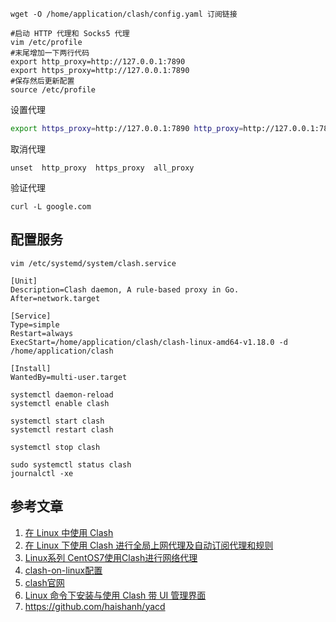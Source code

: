 ```
wget -O /home/application/clash/config.yaml 订阅链接
```

```
#启动 HTTP 代理和 Socks5 代理
vim /etc/profile
#末尾增加一下两行代码
export http_proxy=http://127.0.0.1:7890
export https_proxy=http://127.0.0.1:7890
#保存然后更新配置
source /etc/profile
```

设置代理

```bash
export https_proxy=http://127.0.0.1:7890 http_proxy=http://127.0.0.1:7890 all_proxy=socks5://127.0.0.1:7890
```

取消代理

```
unset  http_proxy  https_proxy  all_proxy
```

验证代理

```
curl -L google.com
```

## 配置服务

```
vim /etc/systemd/system/clash.service
```

```
[Unit]
Description=Clash daemon, A rule-based proxy in Go.
After=network.target

[Service]
Type=simple
Restart=always
ExecStart=/home/application/clash/clash-linux-amd64-v1.18.0 -d /home/application/clash

[Install]
WantedBy=multi-user.target
```

```
systemctl daemon-reload
systemctl enable clash
```

```
systemctl start clash
systemctl restart clash
```

```
systemctl stop clash
```

```
sudo systemctl status clash
journalctl -xe
```

## 参考文章

1. [在 Linux 中使用 Clash](https://blog.iswiftai.com/posts/clash-linux/#clash-%E4%B8%8B%E8%BD%BD)
2. [在 Linux 下使用 Clash 进行全局上网代理及自动订阅代理和规则](https://robinxb.com/posts/2023/clash-on-linux/)
3. [Linux系列 CentOS7使用Clash进行网络代理](https://www.sangmuen.com/?p=277)
4. [clash-on-linux配置](https://kevinello.ltd/2023/03/05/clash-on-linux%E9%85%8D%E7%BD%AE/)
5. [clash官网](https://clash-apps.com/)
6. [Linux 命令下安装与使用 Clash 带 UI 管理界面](https://blog.cyida.com/2023/24ANW6D.html)
7. https://github.com/haishanh/yacd